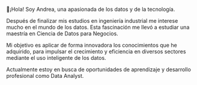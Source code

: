 👋¡Hola! Soy Andrea, una apasionada de los datos y de la tecnología.

Después de finalizar mis estudios en ingeniería industrial me interese mucho en el mundo de los datos. ​Esta fascinación me llevó a estudiar una maestría en Ciencia de Datos para Negocios.

Mi objetivo es aplicar de forma innovadora los conocimientos que he adquirido, para impulsar el ​crecimiento y eficiencia en diversos sectores mediante el uso inteligente de los datos.

Actualmente estoy en busca de oportunidades de aprendizaje y desarrollo profesional como Data Analyst.
